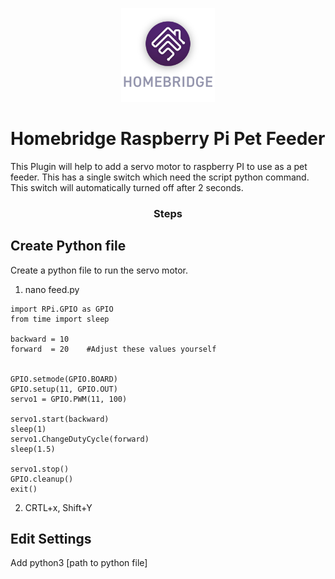 
<p align="center">

<img src="https://github.com/homebridge/branding/raw/master/logos/homebridge-wordmark-logo-vertical.png" width="150">

</p>


# Homebridge Raspberry Pi Pet Feeder

This Plugin will help to add a servo motor to raspberry PI to use as a pet feeder. This has a single switch which need the script python command. This switch will automatically turned off after 2 seconds.


<span align="center">

### Steps

</span>

## Create Python file
Create a python file to run the servo motor.
1. nano feed.py
```
import RPi.GPIO as GPIO
from time import sleep

backward = 10
forward  = 20    #Adjust these values yourself


GPIO.setmode(GPIO.BOARD)
GPIO.setup(11, GPIO.OUT)
servo1 = GPIO.PWM(11, 100)

servo1.start(backward)
sleep(1)
servo1.ChangeDutyCycle(forward)
sleep(1.5)

servo1.stop()
GPIO.cleanup()
exit()
```
2. CRTL+x, Shift+Y

## Edit Settings
Add python3 [path to python file]
